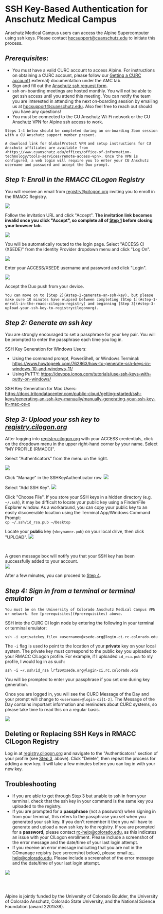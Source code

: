 # SSH Key-Based Authentication for Anschutz Medical Campus 

Anschutz Medical Campus users can access the Alpine Supercomputer using ssh keys. Please contact <hpcsupport@cuanschutz.edu> to initiate this process.

## *Prerequisites:*
* You must have a valid CURC account to access Alpine. For instructions on obtaining a CURC account, please follow our [Getting a CURC account](../getting_started/logging-in.html?tabset-logging-in=logging-in-amc#tabset-ref-get-account){.external} documentation under the AMC tab.
* Sign and fill out the [Anschutz ssh request form](https://ucdenverdata.formstack.com/forms/Alpine_ssh_request_form).
* ssh on-boarding meetings are hosted monthly. You will not be able to get ssh access until you attend this meeting. You can notify the team you are interested in attending the next on-boarding session by emailing us at <hpcsupport@cuanschutz.edu>. Also feel free to reach out should you have any questions!
* You must be connected to the CU Anschutz Wi-Fi network or the CU Anschutz VPN for Alpine ssh access to work.

```{important}
Steps 1-4 below should be completed during an on-boarding Zoom session with a CU Anschutz support member present.
```


```{note}
A download link for GlobalProtect VPN and setup instructions for CU Anschutz affiliates are available from <https://www.cuanschutz.edu/offices/office-of-information-technology/tools-services/remote-access-vpn>. Once the VPN is configured, a web login will require you to enter your CU Anschutz username and password and accept the Duo prompt.
```

## *Step 1: Enroll in the RMACC CILogon Registry*

You will receive an email from <registry@cilogon.org> inviting you to enroll in the RMACC Registry. 
<br>

![](./amc_ssh_images/email_invitation.png)

Follow the invitation URL and click "Accept". __The invitation link becomes invalid once you click "Accept", so complete all of [Step 1](#step-1-enroll-in-the-rmacc-cilogon-registry) before closing your browser tab.__ 

![](./amc_ssh_images/accept_invitation.png)

You will be automatically routed to the login page. Select "ACCESS CI (XSEDE)" from the Identity Provider dropdown menu and click "Log On".
<br>

![](./amc_ssh_images/cilogon_identityprovider_access.png)

Enter your ACCESS/XSEDE username and password and click "Login".
<br>

![](./amc_ssh_images/access_credentials.png)
<br>

Accept the Duo push from your device.

```{important}
You can move on to [Step 2](#step-2-generate-an-ssh-key), but please make sure 10 minutes have elapsed between completing [Step 1](#step-1-enroll-in-the-rmacc-cilogon-registry) and beginning [Step 3](#step-3-upload-your-ssh-key-to-registrycilogonorg).
```
## *Step 2: Generate an ssh key*

You are strongly encouraged to set a passphrase for your key pair. You will be prompted to enter the passphrase each time you log in. 

SSH Key Generation for Windows Users: 
- Using the command prompt, PowerShell, or Windows Terminal: <https://www.howtogeek.com/762863/how-to-generate-ssh-keys-in-windows-10-and-windows-11/>
- Using PuTTY: <https://devops.ionos.com/tutorials/use-ssh-keys-with-putty-on-windows/>

SSH Key Generation for Mac Users: 
<https://docs.tritondatacenter.com/public-cloud/getting-started/ssh-keys/generating-an-ssh-key-manually/manually-generating-your-ssh-key-in-mac-os-x>


## *Step 3: Upload your ssh key to [registry.cilogon.org](https://registry.cilogon.org/registry/)*

After logging into [registry.cilogon.org](https://registry.cilogon.org/registry/) with your ACCESS 
credentials, click on the dropdown menu in the upper right-hand corner by your name. 
Select "MY PROFILE (RMACC)".

Select "Authenticators" from the menu on the right. 
<br>

![](./amc_ssh_images/menu_options.png)
<br>

Click "Manage" in the SSHKeyAuthenticator row. 
![](./amc_ssh_images/manage_sshkeyauthenticator.png)

Select "Add SSH Key".
![](./amc_ssh_images/add_sshkey.png)

Click "Choose File". If you store your SSH keys in a hidden directory (e.g. `~/.ssh`), it may be difficult to locate your public key using a Finder/File Explorer window. As a workaround, you can copy your public key to an easily discoverable location using the Terminal App/Windows Command Prompt: <br>`cp ~/.ssh/id_rsa.pub ~/Desktop`
<br>

Locate your __public__ key (`<keyname>.pub`) on your local drive, then click "UPLOAD".
![](./amc_ssh_images/upload_sshkey.png)

<br>

A green message box will notify you that your SSH key has been successfully added to your account.
<br>
![](./amc_ssh_images/sshkeyadded.png)

After a few minutes, you can proceed to [Step 4](#step-4-sign-in-from-a-terminal-or-terminal-emulator).

## *Step 4: Sign in from a terminal or terminal emulator*

```{warning}
You must be on the University of Colorado Anschutz Medical Campus VPN or network. See [prerequisites](#prerequisites) above.
```

SSH into the CURC CI login node by entering the following in your terminal or terminal emulator:
```
ssh -i <privatekey_file> <username>@xsede.org@login-ci.rc.colorado.edu
```
The `-i` flag is used to point to the location of your __private__ key on your local system. The private key must correspond to the public key you uploaded to your RMACC CILogon profile.
For example, if I uploaded `id_rsa.pub` to my profile, I would log in as such:
```
ssh -i ~/.ssh/id_rsa lrf20@xsede.org@login-ci.rc.colorado.edu
```

You will be prompted to enter your passphrase if you set one during key generation.


Once you are logged in, you will see the CURC Message of the Day and your prompt will change to `<username>@login-ci[1-2]`. The Message of the Day contains important information and reminders about CURC systems, so please take time to read this on a regular basis.
<br>

![](./amc_ssh_images/loginprompt_motd.png)


## Deleting or Replacing SSH Keys in RMACC CILogon Registry

Log in at [registry.cilogon.org](https://registry.cilogon.org/registry/) and navigate to the "Authenticators" section of your profile (see [Step 3](#step-3-upload-your-ssh-key-to-registrycilogonorg), above). Click "Delete", then repeat the process for adding a new key. It will take a few minutes before you can log in with your new key.


## Troubleshooting

* If you are able to get through [Step 3](#step-3-upload-your-ssh-key-to-registrycilogonorg) but unable to ssh in from your terminal, check that the ssh key in your command is the same key you uploaded to the registry.
* If you are prompted for a **__passphrase__** (not a password) when signing in from your terminal, this refers to the passphrase you set when you generated your ssh key. If you don't remember it then you will have to generate and upload a new ssh key to the registry. If you are prompted for a **__password__**, please contact <rc-help@colorado.edu>, as this indicates an issue with your CILogon enrollment. Please include a screenshot of the error message and the date/time of your last login attempt.
* If you receive an error message indicating that you are not in the COmanage registry (see screenshot below), please email <rc-help@colorado.edu>. Please include a screenshot of the error message and the date/time of your last login attempt.

![](./amc_ssh_images/notregistered_error.png)
<br>

<br>

<br>

Alpine is jointly funded by the University of Colorado Boulder, the University of Colorado Anschutz, Colorado State University, and the National Science Foundation (award 2201538).

